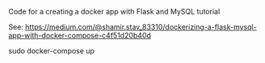Code for a creating a docker app with Flask and MySQL tutorial

See:
https://medium.com/@shamir.stav_83310/dockerizing-a-flask-mysql-app-with-docker-compose-c4f51d20b40d

sudo docker-compose up
